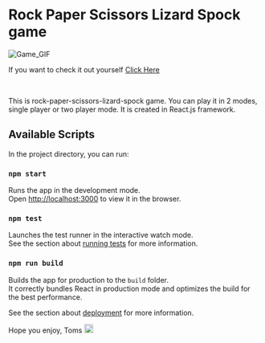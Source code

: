 # Rock Paper Scissors Lizard Spock game

![Game_GIF](./public/GIF/GameGIF.gif)

If you want to check it out yourself <a href="https://practical-keller-11cfb2.netlify.app/">Click Here</a>

<br/>

This is rock-paper-scissors-lizard-spock game. You can play it in 2 modes, single player or two player mode. It is created in React.js framework.

## Available Scripts

In the project directory, you can run:

### `npm start`

Runs the app in the development mode.\
Open [http://localhost:3000](http://localhost:3000) to view it in the browser.

### `npm test`

Launches the test runner in the interactive watch mode.\
See the section about [running tests](https://facebook.github.io/create-react-app/docs/running-tests) for more information.

### `npm run build`

Builds the app for production to the `build` folder.\
It correctly bundles React in production mode and optimizes the build for the best performance.

See the section about [deployment](https://facebook.github.io/create-react-app/docs/deployment) for more information.

Hope you enjoy,
Toms <img src="https://cdn-icons-png.flaticon.com/512/742/742751.png" width="18" height="18"/>

